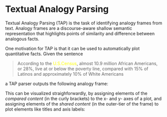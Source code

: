 # Textual Analogy Parsing


Textual Analogy Parsing (TAP) is the task of identifying analogy frames from text. Analogy frames are a discourse-aware shallow semantic representation that highlights points of similarity and difference between analogous facts. 

One motivation for TAP is that it can be used to automatically plot quantitative facts. Given the sentence 

> According to the <span style="color:yellow">U.S.Census</span>, almost 10.9 million African Americans, or 28%, live at or below the poverty line, compared with 15% of Latinos and approximately 10% of White Americans
 
a TAP parser outputs the following analogy frame:



This can be visualized straighforwardly, by assigning elements of the *compared content* (in the curly brackets) to the x- and y- axes of a plot, and assigning elements of the *shared content* (in the outer-tier of the frame) to plot elements like titles and axis labels:

     
        
